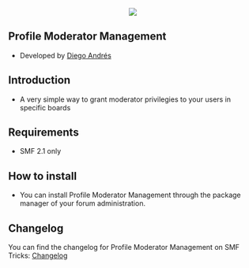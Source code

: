  <p align="center">
    <img src="https://smftricks.com/logos/logo.png">
 </p>

## Profile Moderator Management
- Developed by [Diego Andrés](https://github.com/DiegoAndresCortes)

## Introduction
* A very simple way to grant moderator privilegies to your users in specific boards

## Requirements
* SMF 2.1 only

## How to install
* You can install Profile Moderator Management through the package manager of your forum administration.

## Changelog
You can find the changelog for Profile Moderator Management on SMF Tricks: [Changelog](https://smftricks.com/index.php?topic=2016.0)

